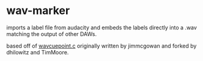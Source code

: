 # wav-marker

imports a label file from audacity and embeds the labels directly into a .wav matching the output of other DAWs.

based off of [wavcuepoint.c](https://gist.github.com/TimMoore/a2dfb007004c87ac3a3858309a7911d1) originally written by jimmcgowan and forked by dhilowitz and TimMoore.
